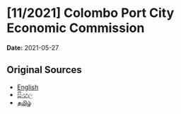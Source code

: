 # [11/2021] Colombo Port City Economic Commission

**Date:** 2021-05-27

## Original Sources

- [English](https://documents.gov.lk/view/acts/2021/5/11-2021_E.pdf)
- [සිංහල](https://documents.gov.lk/view/acts/2021/5/11-2021_S.pdf)
- [தமிழ்](https://documents.gov.lk/view/acts/2021/5/11-2021_T.pdf)
